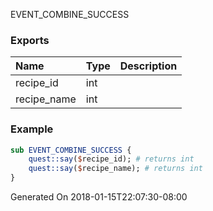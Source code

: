 EVENT_COMBINE_SUCCESS
### Exports
**Name**|**Type**|**Description**
:-----|:-----|:-----
recipe_id|int|
recipe_name|int|
### Example
```perl
sub EVENT_COMBINE_SUCCESS {
	quest::say($recipe_id); # returns int
	quest::say($recipe_name); # returns int
}
```

Generated On 2018-01-15T22:07:30-08:00